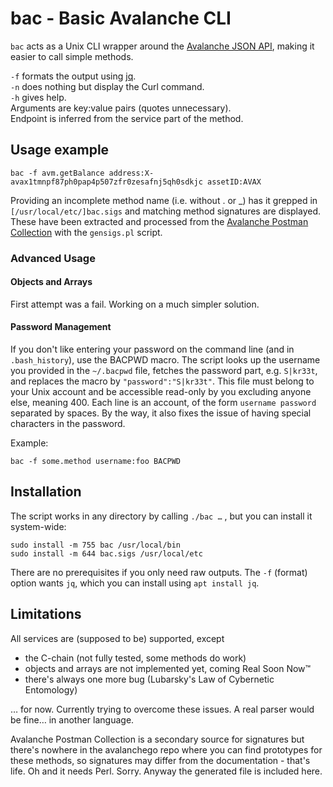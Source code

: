 # bac - Basic Avalanche CLI

`bac` acts as a Unix CLI wrapper around the [Avalanche JSON API](https://docs.avax.network/v1.0/en/api/intro-apis/), making it easier to call simple methods.

`-f` formats the output using [jq](https://stedolan.github.io/jq/).
<br>
`-n` does nothing but display the Curl command.
<br>
`-h` gives help.
<br>
Arguments are key:value pairs (quotes unnecessary).
<br>
Endpoint is inferred from the service part of the method.

## Usage example

    bac -f avm.getBalance address:X-avax1tmnpf87ph0pap4p507zfr0zesafnj5qh0sdkjc assetID:AVAX

Providing an incomplete method name (i.e. without . or &lowbar;) has it grepped 
in `[/usr/local/etc/]bac.sigs` and matching method signatures are displayed.
<br>
These have been extracted and processed from the 
[Avalanche Postman Collection](https://github.com/ava-labs/avalanche-postman-collection)
with the `gensigs.pl` script.

### Advanced Usage


#### Objects and Arrays

First attempt was a fail. Working on a much simpler solution.

#### Password Management

If you don't like entering your password on the command line (and in
`.bash_history`), use the BACPWD macro. The script looks up the username you
provided in the `~/.bacpwd` file, fetches the password part, e.g. `S|kr33t`,
and replaces the macro by `"password":"S|kr33t"`. This file must belong to your
Unix account and be accessible read-only by you excluding anyone else, meaning
400. Each line is an account, of the form `username password` separated by
spaces. By the way, it also fixes the issue of having special characters in the
password.

Example:

    bac -f some.method username:foo BACPWD

## Installation

The script works in any directory by calling `./bac …` , but you can install it system-wide:

    sudo install -m 755 bac /usr/local/bin
    sudo install -m 644 bac.sigs /usr/local/etc

There are no prerequisites if you only need raw outputs. The `-f` (format) option wants `jq`, which you can install using `apt install jq`.

## Limitations

All services are (supposed to be) supported, except

- the C-chain (not fully tested, some methods do work)
- objects and arrays are not implemented yet, coming Real Soon Now™
- there's always one more bug (Lubarsky's Law of Cybernetic Entomology)

… for now. Currently trying to overcome these issues. A real parser would be
fine… in another language.

Avalanche Postman Collection is a secondary source for signatures but there's
nowhere in the avalanchego repo where you can find prototypes for these
methods, so signatures may differ from the documentation - that's life. Oh and
it needs Perl. Sorry. Anyway the generated file is included here.
